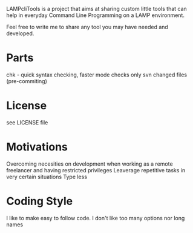 LAMPcliTools is a project that aims at sharing custom little tools that can help in everyday Command Line Programming on a LAMP environment.

Feel free to write me to share any tool you may have needed and developed.

Parts
=====
chk - quick syntax checking, faster mode checks only svn changed files (pre-commiting)

License
=======
see LICENSE file

Motivations
===========
Overcoming necesities on development when working as a remote freelancer and having restricted privileges
Leaverage repetitive tasks in very certain situations
Type less

Coding Style
============
I like to make easy to follow code.
I don't like too many options nor long names


